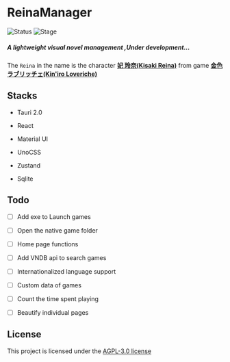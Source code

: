 # ReinaManager

![Status](https://img.shields.io/badge/status-active-brightgreen)
![Stage](https://img.shields.io/badge/stage-beta-blue)

##### A lightweight visual novel management ,Under development...

The `Reina` in the name is  the character [**妃 玲奈(Kisaki Reina)**](https://vndb.org/c64303) from game [**金色ラブリッチェ(Kin'iro Loveriche)**](https://vndb.org/v21852)



## Stacks

- Tauri 2.0

- React

- Material UI

- UnoCSS

- Zustand

- Sqlite

  

## Todo

- [ ] Add exe to Launch games
- [ ] Open the native game folder
- [ ] Home page functions
- [ ] Add VNDB api to search games
- [ ] Internationalized language support
- [ ] Custom data of games
- [ ] Count the time spent playing
- [ ] Beautify individual pages



## License

This project is licensed under the [AGPL-3.0 license](https://github.com/huoshen80/ReinaManager#AGPL-3.0-1-ov-file)

